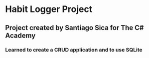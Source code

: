 # Habit Logger Project

## Project created by Santiago Sica for The C# Academy

### Learned to create a CRUD application and to use SQLite